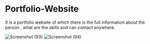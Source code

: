 # Portfolio-Website
It is  a portfolio website of which there is the full information about the person , what are the skills and can contact anywhere.

![Screenshot (93)](https://github.com/smriti2510/Portfolio-Website/assets/80616769/a787f36b-b50e-4090-8235-da2aa28de5ce)
![Screenshot (94)](https://github.com/smriti2510/Portfolio-Website/assets/80616769/9c3faf07-be58-46df-994d-1a3d9dbd99fe)
